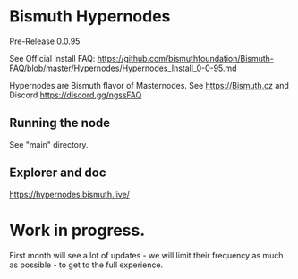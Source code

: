 # Bismuth Hypernodes

Pre-Release 0.0.95

See Official Install FAQ: https://github.com/bismuthfoundation/Bismuth-FAQ/blob/master/Hypernodes/Hypernodes_Install_0-0-95.md

Hypernodes are Bismuth flavor of Masternodes. See https://Bismuth.cz and Discord https://discord.gg/ngssFAQ

## Running the node

See "main" directory.

## Explorer and doc

https://hypernodes.bismuth.live/

# Work in progress.

First month will see a lot of updates - we will limit their frequency as much as possible - to get to the full experience.
  
